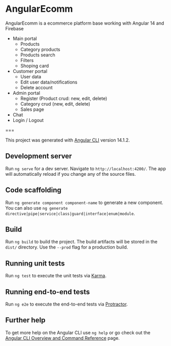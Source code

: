 # AngularEcomm

AngularEcomm is a ecommerce platform base working with Angular 14 and Firebase
- Main portal
  - Products
  - Category products
  - Products search
  - Filters
  - Shoping card
- Customer portal
  - User data
  - Edit user data/notifications
  - Delete account
- Admin portal
  - Register (Product crud: new, edit, delete)
  - Category crud  (new, edit, delete)
  - Sales page
- Chat
- Login / Logout

===

This project was generated with [Angular CLI](https://github.com/angular/angular-cli) version 14.1.2.

## Development server

Run `ng serve` for a dev server. Navigate to `http://localhost:4200/`. The app will automatically reload if you change any of the source files.

## Code scaffolding

Run `ng generate component component-name` to generate a new component. You can also use `ng generate directive|pipe|service|class|guard|interface|enum|module`.

## Build

Run `ng build` to build the project. The build artifacts will be stored in the `dist/` directory. Use the `--prod` flag for a production build.

## Running unit tests

Run `ng test` to execute the unit tests via [Karma](https://karma-runner.github.io).

## Running end-to-end tests

Run `ng e2e` to execute the end-to-end tests via [Protractor](http://www.protractortest.org/).

## Further help

To get more help on the Angular CLI use `ng help` or go check out the [Angular CLI Overview and Command Reference](https://angular.io/cli) page.
